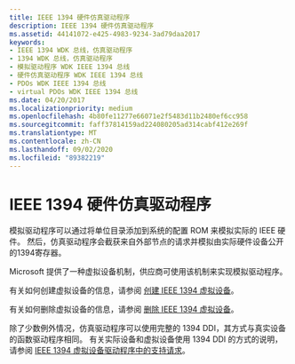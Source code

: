 ```yaml
---
title: IEEE 1394 硬件仿真驱动程序
description: IEEE 1394 硬件仿真驱动程序
ms.assetid: 44141072-e425-4983-9234-3ad79daa2017
keywords:
- IEEE 1394 WDK 总线，仿真驱动程序
- 1394 WDK 总线，仿真驱动程序
- 模拟驱动程序 WDK IEEE 1394 总线
- 硬件仿真驱动程序 WDK IEEE 1394 总线
- PDOs WDK IEEE 1394 总线
- virtual PDOs WDK IEEE 1394 总线
ms.date: 04/20/2017
ms.localizationpriority: medium
ms.openlocfilehash: 4b80fe11277e66071e2f5483d11b2480ef6cc958
ms.sourcegitcommit: faff37814159ad224080205ad314cabf412e269f
ms.translationtype: MT
ms.contentlocale: zh-CN
ms.lasthandoff: 09/02/2020
ms.locfileid: "89382219"
---
```

# <a name="ieee-1394-hardware-emulation-drivers"></a>IEEE 1394 硬件仿真驱动程序





模拟驱动程序可以通过将单位目录添加到系统的配置 ROM 来模拟实际的 IEEE 硬件。 然后，仿真驱动程序会截获来自外部节点的请求并模拟由实际硬件设备公开的1394寄存器。

Microsoft 提供了一种虚拟设备机制，供应商可使用该机制来实现模拟驱动程序。

有关如何创建虚拟设备的信息，请参阅 [创建 IEEE 1394 虚拟设备](./creating-ieee-1394-virtual-devices.md)。

有关如何删除虚拟设备的信息，请参阅 [删除 IEEE 1394 虚拟设备](./removing-ieee-1394-virtual-devices.md)。

除了少数例外情况，仿真驱动程序可以使用完整的 1394 DDI，其方式与真实设备的函数驱动程序相同。 有关实际设备和虚拟设备使用 1394 DDI 的方式的说明，请参阅 [IEEE 1394 虚拟设备驱动程序中的支持请求](./supporting-requests-in-ieee-1394-virtual-device-drivers.md)。

 

